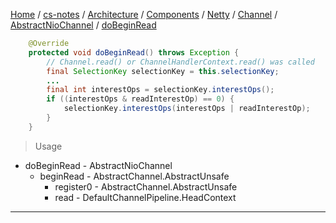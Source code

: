 [Home](https://mengxianbin.github.io) /
[cs-notes](https://mengxianbin.github.io/cs-notes/site) /
[Architecture](https://mengxianbin.github.io/cs-notes/site/Architecture) /
[Components](https://mengxianbin.github.io/cs-notes/site/Architecture/Components) /
[Netty](https://mengxianbin.github.io/cs-notes/site/Architecture/Components/Netty) /
[Channel](https://mengxianbin.github.io/cs-notes/site/Architecture/Components/Netty/Channel) /
[AbstractNioChannel](https://mengxianbin.github.io/cs-notes/site/Architecture/Components/Netty/Channel/AbstractNioChannel) /
[doBeginRead](https://mengxianbin.github.io/cs-notes/site/Architecture/Components/Netty/Channel/AbstractNioChannel/doBeginRead)


```java
    @Override
    protected void doBeginRead() throws Exception {
        // Channel.read() or ChannelHandlerContext.read() was called
        final SelectionKey selectionKey = this.selectionKey;
        ...
        final int interestOps = selectionKey.interestOps();
        if ((interestOps & readInterestOp) == 0) {
            selectionKey.interestOps(interestOps | readInterestOp);
        }
    }
```

> Usage

* doBeginRead - AbstractNioChannel
    * beginRead - AbstractChannel.AbstractUnsafe
        * register0 - AbstractChannel.AbstractUnsafe
        * read - DefaultChannelPipeline.HeadContext

---